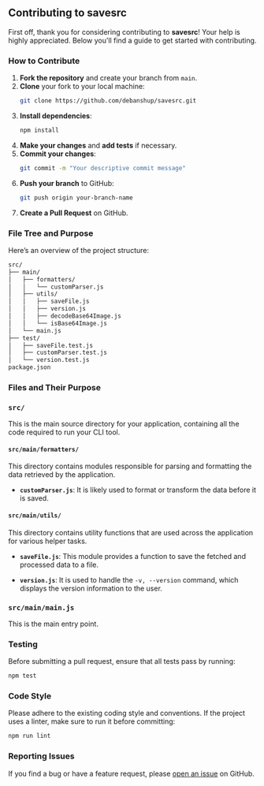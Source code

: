 ## Contributing to savesrc

First off, thank you for considering contributing to **savesrc**! Your help is highly appreciated. Below you'll find a guide to get started with contributing.

### How to Contribute

1. **Fork the repository** and create your branch from `main`.
2. **Clone** your fork to your local machine:
    ```bash
    git clone https://github.com/debanshup/savesrc.git
    ```
3. **Install dependencies**:
    ```bash
    npm install
    ```
4. **Make your changes** and **add tests** if necessary.
5. **Commit your changes**:
    ```bash
    git commit -m "Your descriptive commit message"
    ```
6. **Push your branch** to GitHub:
    ```bash
    git push origin your-branch-name
    ```
7. **Create a Pull Request** on GitHub.

### File Tree and Purpose

Here’s an overview of the project structure:

```bash
src/
├── main/
│   ├── formatters/
│   │   └── customParser.js
│   ├── utils/
│   │   ├── saveFile.js
│   │   ├── version.js
│   │   ├── decodeBase64Image.js         
│   │   └── isBase64Image.js      
│   └── main.js
├── test/
│   ├── saveFile.test.js
│   ├── customParser.test.js  
│   └── version.test.js        
package.json
```

### Files and Their Purpose

### `src/`

This is the main source directory for your application, containing all the code required to run your CLI tool.

#### `src/main/formatters/`

This directory contains modules responsible for parsing and formatting the data retrieved by the application.

-   **`customParser.js`**:
    It is likely used to format or transform the data before it is saved.

#### `src/main/utils/`

This directory contains utility functions that are used across the application for various helper tasks.

-   **`saveFile.js`**:
    This module provides a function to save the fetched and processed data to a file.

-   **`version.js`**:
    It is used to handle the `-v, --version` command, which displays the version information to the user.

### `src/main/main.js`

This is the main entry point.

### Testing

Before submitting a pull request, ensure that all tests pass by running:

```bash
npm test
```

### Code Style

Please adhere to the existing coding style and conventions. If the project uses a linter, make sure to run it before committing:

```bash
npm run lint
```

### Reporting Issues

If you find a bug or have a feature request, please [open an issue](https://github.com/debanshup/savesrc/issues) on GitHub.
